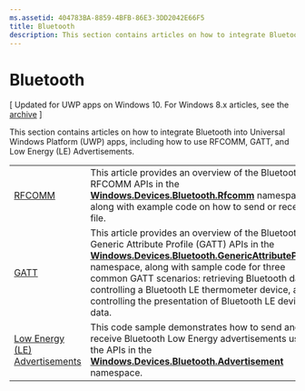 ```yaml
---
ms.assetid: 404783BA-8859-4BFB-86E3-3DD2042E66F5
title: Bluetooth
description: This section contains articles on how to integrate Bluetooth into Universal Windows Platform (UWP) apps, including how to use RFCOMM, GATT, and Low Energy (LE) Advertisements.
---
```

# Bluetooth

\[ Updated for UWP apps on Windows 10. For Windows 8.x articles, see the [archive](http://go.microsoft.com/fwlink/p/?linkid=619132) \]

This section contains articles on how to integrate Bluetooth into Universal Windows Platform (UWP) apps, including how to use RFCOMM, GATT, and Low Energy (LE) Advertisements.

|        |                  |
|--------|------------------|
| [RFCOMM](send-or-receive-files-with-rfcomm.md)   | This article provides an overview of the Bluetooth RFCOMM APIs in the [**Windows.Devices.Bluetooth.Rfcomm**](https://msdn.microsoft.com/library/windows/apps/Dn263529) namespace, along with example code on how to send or receive a file. |
| [GATT](gatt-scenarios.md) | This article provides an overview of the Bluetooth Generic Attribute Profile (GATT) APIs in the [**Windows.Devices.Bluetooth.GenericAttributeProfile**](https://msdn.microsoft.com/library/windows/apps/Dn297685) namespace, along with sample code for three common GATT scenarios: retrieving Bluetooth data, controlling a Bluetooth LE thermometer device, and controlling the presentation of Bluetooth LE device data. |
| [Low Energy (LE) Advertisements](http://go.microsoft.com/fwlink/p/?LinkId=619990) | This code sample demonstrates how to send and receive Bluetooth Low Energy advertisements using the APIs in the [**Windows.Devices.Bluetooth.Advertisement**](https://msdn.microsoft.com/library/windows/apps/Dn894325) namespace.  |

 



<!--HONumber=May16_HO4-->


